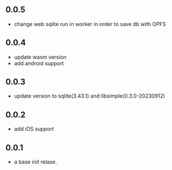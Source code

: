 ## 0.0.5
* change web sqlite run in worker in order to save db with OPFS

## 0.0.4
* update wasm version
* add android support

## 0.0.3
* update version to sqlite(3.43.1) and libsimple(0.3.0-20230912)

## 0.0.2 

* add iOS support

## 0.0.1

* a base init relase.
